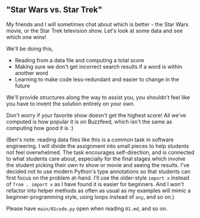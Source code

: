 
## "Star Wars vs. Star Trek"

My friends and I will sometimes chat about which is better - the Star Wars movie, or the Star Trek television show. Let's look at some data and see which one wins!

We'll be doing this,

- Reading from a data file and computing a total score
- Making sure we don't get incorrect search results if a word is within another word
- Learning to make code less-redundant and easier to change in the future

We'll provide structures along the way to assist you, you shouldn't feel like you have to invent the solution entirely on your own.

Don't worry if your favorite show doesn't get the highest score! All we've computed is how popular it is on Buzzfeed, which isn't the same as computing how good it is :)

(Ben's note: reading data files like this is a common task in software engineering. I will divide the assignment into small pieces to help students not feel overwhelmed. The task encourages self-direction, and is connected to what students care about, especially for the final stages which involve the student picking their own tv show or movie and seeing the results. I've decided not to use modern Python's type annotations so that students can first focus on the problem at-hand. I'll use the older-style `import x` instead of `from . import x` as I have found it is easier for beginners. And I won't refactor into helper methods as often as usual as my examples will mimic a beginner-programming style, using loops instead of `any`, and so on.)

Please have `main/01code.py` open when reading `01.md`, and so on.

